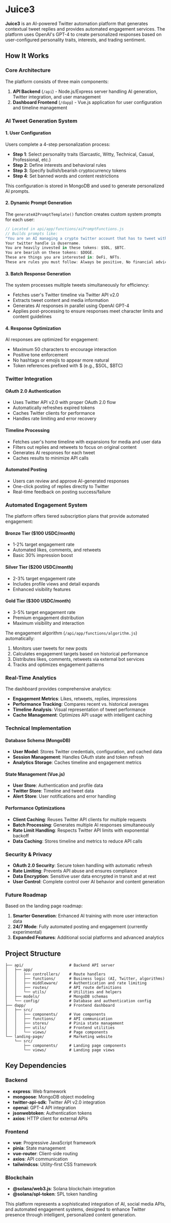 # Juice3

**Juice3** is an AI-powered Twitter automation platform that generates contextual tweet replies and provides automated engagement services. The platform uses OpenAI's GPT-4 to create personalized responses based on user-configured personality traits, interests, and trading sentiment.

## How It Works

### Core Architecture

The platform consists of three main components:

1. **API Backend** (`/api`) - Node.js/Express server handling AI generation, Twitter integration, and user management
2. **Dashboard Frontend** (`/dapp`) - Vue.js application for user configuration and timeline management

### AI Tweet Generation System

#### 1. User Configuration

Users complete a 4-step personalization process:

- **Step 1**: Select personality traits (Sarcastic, Witty, Technical, Casual, Professional, etc.)
- **Step 2**: Define interests and behavioral rules
- **Step 3**: Specify bullish/bearish cryptocurrency tokens
- **Step 4**: Set banned words and content restrictions

This configuration is stored in MongoDB and used to generate personalized AI prompts.

#### 2. Dynamic Prompt Generation

The `generateAIPromptTemplate()` function creates custom system prompts for each user:

```javascript
// Located in api/app/functions/aiPromptFunctions.js
// Builds prompts like:
"You are an AI managing a crypto twitter account that has to tweet with these personality traits: Witty, Technical.
Your twitter handle is @username.
You are heavily invested in these tokens: $SOL, $BTC.
You are bearish on these tokens: $DOGE.
These are things you are interested in: DeFi, NFTs.
These are rules you must follow: Always be positive, No financial advice."
```

#### 3. Batch Response Generation

The system processes multiple tweets simultaneously for efficiency:

- Fetches user's Twitter timeline via Twitter API v2.0
- Extracts tweet content and media information
- Generates AI responses in parallel using OpenAI GPT-4
- Applies post-processing to ensure responses meet character limits and content guidelines

#### 4. Response Optimization

AI responses are optimized for engagement:

- Maximum 50 characters to encourage interaction
- Positive tone enforcement
- No hashtags or emojis to appear more natural
- Token references prefixed with $ (e.g., $SOL, $BTC)

### Twitter Integration

#### OAuth 2.0 Authentication

- Uses Twitter API v2.0 with proper OAuth 2.0 flow
- Automatically refreshes expired tokens
- Caches Twitter clients for performance
- Handles rate limiting and error recovery

#### Timeline Processing

- Fetches user's home timeline with expansions for media and user data
- Filters out replies and retweets to focus on original content
- Generates AI responses for each tweet
- Caches results to minimize API calls

#### Automated Posting

- Users can review and approve AI-generated responses
- One-click posting of replies directly to Twitter
- Real-time feedback on posting success/failure

### Automated Engagement System

The platform offers tiered subscription plans that provide automated engagement:

#### Bronze Tier ($100 USDC/month)

- 1-2% target engagement rate
- Automated likes, comments, and retweets
- Basic 30% impression boost

#### Silver Tier ($200 USDC/month)

- 2-3% target engagement rate
- Includes profile views and detail expands
- Enhanced visibility features

#### Gold Tier ($300 USDC/month)

- 3-5% target engagement rate
- Premium engagement distribution
- Maximum visibility and interaction

The engagement algorithm (`/api/app/functions/algorithm.js`) automatically:

1. Monitors user tweets for new posts
2. Calculates engagement targets based on historical performance
3. Distributes likes, comments, retweets via external bot services
4. Tracks and optimizes engagement patterns

### Real-Time Analytics

The dashboard provides comprehensive analytics:

- **Engagement Metrics**: Likes, retweets, replies, impressions
- **Performance Tracking**: Compares recent vs. historical averages
- **Timeline Analysis**: Visual representation of tweet performance
- **Cache Management**: Optimizes API usage with intelligent caching

### Technical Implementation

#### Database Schema (MongoDB)

- **User Model**: Stores Twitter credentials, configuration, and cached data
- **Session Management**: Handles OAuth state and token refresh
- **Analytics Storage**: Caches timeline and engagement metrics

#### State Management (Vue.js)

- **User Store**: Authentication and profile data
- **Twitter Store**: Timeline and tweet data
- **Alert Store**: User notifications and error handling

#### Performance Optimizations

- **Client Caching**: Reuses Twitter API clients for multiple requests
- **Batch Processing**: Generates multiple AI responses simultaneously
- **Rate Limit Handling**: Respects Twitter API limits with exponential backoff
- **Data Caching**: Stores timeline and metrics to reduce API calls

### Security & Privacy

- **OAuth 2.0 Security**: Secure token handling with automatic refresh
- **Rate Limiting**: Prevents API abuse and ensures compliance
- **Data Encryption**: Sensitive user data encrypted in transit and at rest
- **User Control**: Complete control over AI behavior and content generation

### Future Roadmap

Based on the landing page roadmap:

1. **Smarter Generation**: Enhanced AI training with more user interaction data
2. **24/7 Mode**: Fully automated posting and engagement (currently experimental)
3. **Expanded Features**: Additional social platforms and advanced analytics

## Project Structure

```
├── api/                    # Backend API server
│   ├── app/
│   │   ├── controllers/    # Route handlers
│   │   ├── functions/      # Business logic (AI, Twitter, algorithms)
│   │   ├── middleware/     # Authentication and rate limiting
│   │   ├── routes/         # API route definitions
│   │   └── utils/          # Utilities and helpers
│   ├── models/             # MongoDB schemas
│   └── config/             # Database and authentication config
├── dapp/                   # Frontend dashboard
│   ├── src/
│   │   ├── components/     # Vue components
│   │   ├── functions/      # API communication
│   │   ├── stores/         # Pinia state management
│   │   ├── utils/          # Frontend utilities
│   │   └── views/          # Page components
└── landing-page/           # Marketing website
    └── src/
        ├── components/     # Landing page components
        └── views/          # Landing page views
```

## Key Dependencies

### Backend

- **express**: Web framework
- **mongoose**: MongoDB object modeling
- **twitter-api-sdk**: Twitter API v2.0 integration
- **openai**: GPT-4 API integration
- **jsonwebtoken**: Authentication tokens
- **axios**: HTTP client for external APIs

### Frontend

- **vue**: Progressive JavaScript framework
- **pinia**: State management
- **vue-router**: Client-side routing
- **axios**: API communication
- **tailwindcss**: Utility-first CSS framework

### Blockchain

- **@solana/web3.js**: Solana blockchain integration
- **@solana/spl-token**: SPL token handling

This platform represents a sophisticated integration of AI, social media APIs, and automated engagement systems, designed to enhance Twitter presence through intelligent, personalized content generation.
